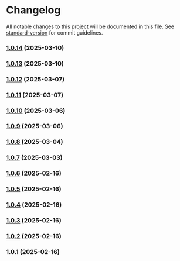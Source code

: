 # Changelog

All notable changes to this project will be documented in this file. See [standard-version](https://github.com/conventional-changelog/standard-version) for commit guidelines.

### [1.0.14](https://github.com/web-bee-ru/openapi-axios/compare/v1.0.13...v1.0.14) (2025-03-10)

### [1.0.13](https://github.com/web-bee-ru/openapi-axios/compare/v1.0.12...v1.0.13) (2025-03-10)

### [1.0.12](https://github.com/web-bee-ru/openapi-axios/compare/v1.0.11...v1.0.12) (2025-03-07)

### [1.0.11](https://github.com/web-bee-ru/openapi-axios/compare/v1.0.10...v1.0.11) (2025-03-07)

### [1.0.10](https://github.com/web-bee-ru/openapi-axios/compare/v1.0.9...v1.0.10) (2025-03-06)

### [1.0.9](https://github.com/web-bee-ru/openapi-axios/compare/v1.0.8...v1.0.9) (2025-03-06)

### [1.0.8](https://github.com/web-bee-ru/openapi-axios/compare/v1.0.7...v1.0.8) (2025-03-04)

### [1.0.7](https://github.com/web-bee-ru/openapi-axios/compare/v1.0.6...v1.0.7) (2025-03-03)

### [1.0.6](https://github.com/web-bee-ru/openapi-axios/compare/v1.0.5...v1.0.6) (2025-02-16)

### [1.0.5](https://github.com/web-bee-ru/openapi-axios/compare/v1.0.4...v1.0.5) (2025-02-16)

### [1.0.4](https://github.com/web-bee-ru/openapi-axios/compare/v1.0.3...v1.0.4) (2025-02-16)

### [1.0.3](https://github.com/web-bee-ru/openapi-axios/compare/v1.0.2...v1.0.3) (2025-02-16)

### [1.0.2](https://github.com/web-bee-ru/openapi-axios/compare/v1.0.1...v1.0.2) (2025-02-16)

### 1.0.1 (2025-02-16)
